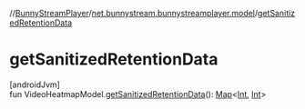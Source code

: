 //[BunnyStreamPlayer](../../index.md)/[net.bunnystream.bunnystreamplayer.model](index.md)/[getSanitizedRetentionData](get-sanitized-retention-data.md)

# getSanitizedRetentionData

[androidJvm]\
fun VideoHeatmapModel.[getSanitizedRetentionData](get-sanitized-retention-data.md)(): [Map](https://kotlinlang.org/api/latest/jvm/stdlib/kotlin-stdlib/kotlin.collections/-map/index.html)&lt;[Int](https://kotlinlang.org/api/latest/jvm/stdlib/kotlin-stdlib/kotlin/-int/index.html), [Int](https://kotlinlang.org/api/latest/jvm/stdlib/kotlin-stdlib/kotlin/-int/index.html)&gt;
